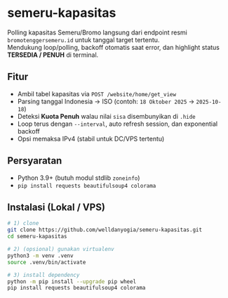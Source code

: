 # semeru-kapasitas

Polling kapasitas Semeru/Bromo langsung dari endpoint resmi `bromotenggersemeru.id` untuk tanggal target tertentu.  
Mendukung loop/polling, backoff otomatis saat error, dan highlight status **TERSEDIA / PENUH** di terminal.

## Fitur
- Ambil tabel kapasitas via `POST /website/home/get_view`
- Parsing tanggal Indonesia → ISO (contoh: `18 Oktober 2025` → `2025-10-18`)
- Deteksi **Kuota Penuh** walau nilai `sisa` disembunyikan di `.hide`
- Loop terus dengan `--interval`, auto refresh session, dan exponential backoff
- Opsi memaksa IPv4 (stabil untuk DC/VPS tertentu)

## Persyaratan
- Python 3.9+ (butuh modul stdlib `zoneinfo`)
- `pip install requests beautifulsoup4 colorama`

## Instalasi (Lokal / VPS)
```bash
# 1) clone
git clone https://github.com/welldanyogia/semeru-kapasitas.git
cd semeru-kapasitas

# 2) (opsional) gunakan virtualenv
python3 -m venv .venv
source .venv/bin/activate

# 3) install dependency
python -m pip install --upgrade pip wheel
pip install requests beautifulsoup4 colorama
